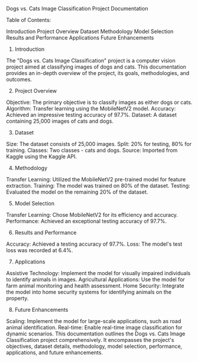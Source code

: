 Dogs vs. Cats Image Classification Project Documentation

Table of Contents:

Introduction
Project Overview
Dataset
Methodology
Model Selection
Results and Performance
Applications
Future Enhancements

1. Introduction

The "Dogs vs. Cats Image Classification" project is a computer vision project aimed at classifying images of dogs and cats. This documentation provides an in-depth overview of the project, its goals, methodologies, and outcomes.

2. Project Overview

Objective: The primary objective is to classify images as either dogs or cats.
Algorithm: Transfer learning using the MobileNetV2 model.
Accuracy: Achieved an impressive testing accuracy of 97.7%.
Dataset: A dataset containing 25,000 images of cats and dogs.

3. Dataset

Size: The dataset consists of 25,000 images.
Split: 20% for testing, 80% for training.
Classes: Two classes - cats and dogs.
Source: Imported from Kaggle using the Kaggle API.

4. Methodology

Transfer Learning: Utilized the MobileNetV2 pre-trained model for feature extraction.
Training: The model was trained on 80% of the dataset.
Testing: Evaluated the model on the remaining 20% of the dataset.

5. Model Selection

Transfer Learning: Chose MobileNetV2 for its efficiency and accuracy.
Performance: Achieved an exceptional testing accuracy of 97.7%.

6. Results and Performance

Accuracy: Achieved a testing accuracy of 97.7%.
Loss: The model's test loss was recorded at 6.4%.

7. Applications

Assistive Technology: Implement the model for visually impaired individuals to identify animals in images.
Agricultural Applications: Use the model for farm animal monitoring and health assessment.
Home Security: Integrate the model into home security systems for identifying animals on the property.

8. Future Enhancements

Scaling: Implement the model for large-scale applications, such as road animal identification.
Real-time: Enable real-time image classification for dynamic scenarios.
This documentation outlines the Dogs vs. Cats Image Classification project comprehensively. It encompasses the project's objectives, dataset details, methodology, model selection, performance, applications, and future enhancements.
